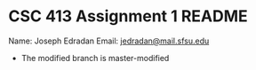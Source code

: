 # CSC 413 Assignment 1 README

Name: Joseph Edradan
Email: jedradan@mail.sfsu.edu

- The modified branch is master-modified